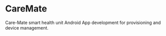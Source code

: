 # CareMate
Care-Mate smart health unit Android App development for provisioning and device management.
